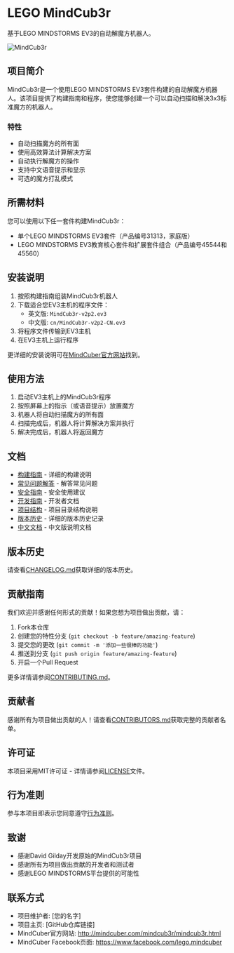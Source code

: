 # LEGO MindCub3r

基于LEGO MINDSTORMS EV3的自动解魔方机器人。

![MindCub3r](https://via.placeholder.com/600x400?text=MindCub3r+Image)

## 项目简介

MindCub3r是一个使用LEGO MINDSTORMS EV3套件构建的自动解魔方机器人。该项目提供了构建指南和程序，使您能够创建一个可以自动扫描和解决3x3标准魔方的机器人。

### 特性

- 自动扫描魔方的所有面
- 使用高效算法计算解决方案
- 自动执行解魔方的操作
- 支持中文语音提示和显示
- 可选的魔方打乱模式

## 所需材料

您可以使用以下任一套件构建MindCub3r：
- 单个LEGO MINDSTORMS EV3套件（产品编号31313，家庭版）
- LEGO MINDSTORMS EV3教育核心套件和扩展套件组合（产品编号45544和45560）

## 安装说明

1. 按照构建指南组装MindCub3r机器人
2. 下载适合您EV3主机的程序文件：
   - 英文版: `MindCub3r-v2p2.ev3`
   - 中文版: `cn/MindCub3r-v2p2-CN.ev3`
3. 将程序文件传输到EV3主机
4. 在EV3主机上运行程序

更详细的安装说明可在[MindCuber官方网站](http://mindcuber.com/mindcub3r/mindcub3r.html)找到。

## 使用方法

1. 启动EV3主机上的MindCub3r程序
2. 按照屏幕上的指示（或语音提示）放置魔方
3. 机器人将自动扫描魔方的所有面
4. 扫描完成后，机器人将计算解决方案并执行
5. 解决完成后，机器人将返回魔方

## 文档

- [构建指南](docs/build_guide/README.md) - 详细的构建说明
- [常见问题解答](docs/FAQ.md) - 解答常见问题
- [安全指南](docs/SAFETY_GUIDE.md) - 安全使用建议
- [开发指南](docs/DEVELOPMENT.md) - 开发者文档
- [项目结构](docs/PROJECT_STRUCTURE.md) - 项目目录结构说明
- [版本历史](CHANGELOG.md) - 详细的版本历史记录
- [中文文档](cn/README.md) - 中文版说明文档

## 版本历史

请查看[CHANGELOG.md](CHANGELOG.md)获取详细的版本历史。

## 贡献指南

我们欢迎并感谢任何形式的贡献！如果您想为项目做出贡献，请：

1. Fork本仓库
2. 创建您的特性分支 (`git checkout -b feature/amazing-feature`)
3. 提交您的更改 (`git commit -m '添加一些很棒的功能'`)
4. 推送到分支 (`git push origin feature/amazing-feature`)
5. 开启一个Pull Request

更多详情请参阅[CONTRIBUTING.md](CONTRIBUTING.md)。

## 贡献者

感谢所有为项目做出贡献的人！请查看[CONTRIBUTORS.md](CONTRIBUTORS.md)获取完整的贡献者名单。

## 许可证

本项目采用MIT许可证 - 详情请参阅[LICENSE](LICENSE)文件。

## 行为准则

参与本项目即表示您同意遵守[行为准则](CODE_OF_CONDUCT.md)。

## 致谢

- 感谢David Gilday开发原始的MindCub3r项目
- 感谢所有为项目做出贡献的开发者和测试者
- 感谢LEGO MINDSTORMS平台提供的可能性

## 联系方式

- 项目维护者: [您的名字]
- 项目主页: [GitHub仓库链接]
- MindCuber官方网站: http://mindcuber.com/mindcub3r/mindcub3r.html
- MindCuber Facebook页面: https://www.facebook.com/lego.mindcuber

